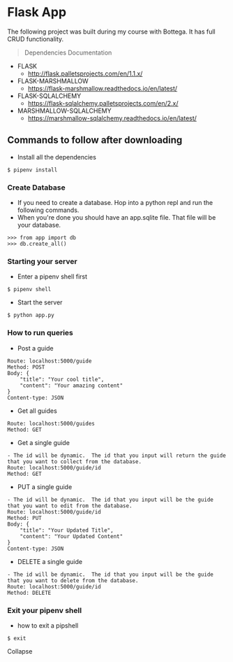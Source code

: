 # Flask App
The following project was built during my course with Bottega.  It has full CRUD functionality.
> Dependencies Documentation
- FLASK
  - http://flask.palletsprojects.com/en/1.1.x/
- FLASK-MARSHMALLOW
  - https://flask-marshmallow.readthedocs.io/en/latest/
- FLASK-SQLALCHEMY
  - https://flask-sqlalchemy.palletsprojects.com/en/2.x/
- MARSHMALLOW-SQLALCHEMY
  - https://marshmallow-sqlalchemy.readthedocs.io/en/latest/
## Commands to follow after downloading
- Install all the dependencies
```
$ pipenv install
```
### Create Database
- If you need to create a database.  Hop into a python repl and run the following commands.
- When you're done you should have an app.sqlite file.  That file will be your database.
```
>>> from app import db
>>> db.create_all()
```
### Starting your server
- Enter a pipenv shell first
```
$ pipenv shell
```
- Start the server
```
$ python app.py
```
### How to run queries
- Post a guide
```
Route: localhost:5000/guide
Method: POST
Body: {
    "title": "Your cool title",
    "content": "Your amazing content"
}
Content-type: JSON
```
- Get all guides
```
Route: localhost:5000/guides
Method: GET
```
- Get a single guide
```
- The id will be dynamic.  The id that you input will return the guide that you want to collect from the database.
Route: localhost:5000/guide/id
Method: GET
```
- PUT a single guide
```
- The id will be dynamic.  The id that you input will be the guide that you want to edit from the database.
Route: localhost:5000/guide/id
Method: PUT
Body: {
    "title": "Your Updated Title",
    "content": "Your Updated Content"
}
Content-type: JSON
```
- DELETE a single guide
```
- The id will be dynamic.  The id that you input will be the guide that you want to delete from the database.
Route: localhost:5000/guide/id
Method: DELETE
```
### Exit your pipenv shell
- how to exit a pipshell
```
$ exit
```
Collapse



